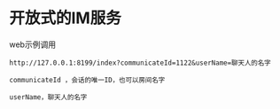 # 开放式的IM服务

web示例调用

```
http://127.0.0.1:8199/index?communicateId=1122&userName=聊天人的名字

communicateId ，会话的唯一ID，也可以房间名字

userName，聊天人的名字

```

